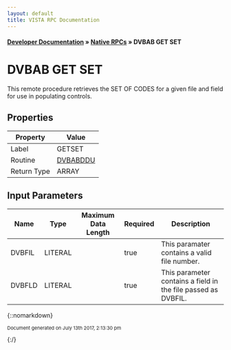 ```yaml
---
layout: default
title: VISTA RPC Documentation
---
```


#### [Developer Documentation](../index) &#187; [Native RPCs](TableOfContents) &#187; DVBAB GET SET<br/>
# DVBAB GET SET

This remote procedure retrieves the SET OF CODES for a given file and field for use in populating controls.

## Properties

Property | Value
--- | ---
Label | GETSET
Routine | [DVBABDDU](http://code.osehra.org/dox/Routine_DVBABDDU_source.html)
Return Type | ARRAY


## Input Parameters

Name | Type | Maximum Data Length | Required | Description
--- | --- | --- | --- | ---
DVBFIL | LITERAL |  | true | This paramater contains a valid file number.
DVBFLD | LITERAL |  | true | This parameter contains a field in the file passed as DVBFIL.



{::nomarkdown} <br/><p style="font-size: 11px">Document generated on July 13th 2017, 2:13:30 pm</p>{:/}